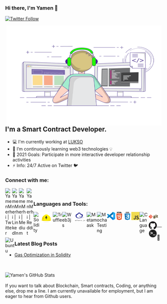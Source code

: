 ### Hi there, I'm Yamen 👋  

[![Twitter Follow](https://img.shields.io/twitter/follow/YamenMerhii?color=1DA1F2&logo=twitter&style=for-the-badge)](https://twitter.com/YamenMerhii?ref_src=twsrc%5Etfw)


 <img align="right" alt="GIF" src="https://github.com/YamenMerhi/YamenMerhi/blob/main/coding-freak.gif?raw=true" width="500" height="320" />




## I'm a Smart Contract Developer.

- 💻  I'm currently working at [LUKSO][Lukso]
- 🌱  I’m continuously learning web3 technologies 💡
- 🥅  2021 Goals: Participate in more interactive developer relationship activities
- ⚡  Info: 24/7 Active on Twitter  🐦

### Connect with me:


[<img align="left" alt="YamenMerhi | Twitter" width="22px" src="https://cdn.jsdelivr.net/npm/simple-icons@v3/icons/twitter.svg" />][twitter]
[<img align="left" alt="YamenMerhi | LinkedIn" width="22px" src="https://cdn.jsdelivr.net/npm/simple-icons@v3/icons/linkedin.svg" />][linkedin]
[<img align="left" alt="YamenMerhi | Medium" width="25px" src="https://iconape.com/wp-content/files/ik/11613/png/medium.png" />][Medium]
[<img align="left" alt="YamenMerhi | Reddit" width="22px" src="https://cdn3.iconfinder.com/data/icons/2018-social-media-black-and-white-logos/1000/2018_social_media_popular_app_logo_reddit-512.png" />][Reddit]

<br />

### Languages and Tools:


<img align="left" alt="Solidity" width="19px" src="https://upload.wikimedia.org/wikipedia/commons/9/98/Solidity_logo.svg" />
<img align="left" alt="Hardhat" width="43px" src="https://github.com/YamenMerhi/YamenMerhi/blob/main/20210904_195403.png" />
<img align="left" alt="Truffle" width="30px" src="https://avatars.githubusercontent.com/u/22205159?s=200&v=4" />
<img align="left" alt="Web3js" width="35px" src="https://miro.medium.com/max/1400/1*2GHi9FwnyA5UTJpcxPSG7A.jpeg" />
<img align="left" alt="etherjs" width="44px" src="https://github.com/YamenMerhi/YamenMerhi/blob/main/20210904_201245.png" />
<img align="left" alt="Metamask" width="33px" src="https://upload.wikimedia.org/wikipedia/commons/3/36/MetaMask_Fox.svg" />
<img align="left" alt="Mocha Testing" width="33px" src="https://avatars.githubusercontent.com/u/8770005?s=200&v=4" />
<img align="left" alt="Visual Studio Code" width="26px" src="https://raw.githubusercontent.com/github/explore/80688e429a7d4ef2fca1e82350fe8e3517d3494d/topics/visual-studio-code/visual-studio-code.png" />
<img align="left" alt="HTML5" width="26px" src="https://raw.githubusercontent.com/github/explore/80688e429a7d4ef2fca1e82350fe8e3517d3494d/topics/html/html.png" />
<img align="left" alt="CSS3" width="26px" src="https://raw.githubusercontent.com/github/explore/80688e429a7d4ef2fca1e82350fe8e3517d3494d/topics/css/css.png" />
<img align="left" alt="JavaScript" width="26px" src="https://raw.githubusercontent.com/github/explore/80688e429a7d4ef2fca1e82350fe8e3517d3494d/topics/javascript/javascript.png" />
<img align="left" alt="C Language" width="30px" src="https://upload.wikimedia.org/wikipedia/commons/1/18/C_Programming_Language.svg" />
<img align="left" alt="Git" width="30px" src="https://raw.githubusercontent.com/github/explore/80688e429a7d4ef2fca1e82350fe8e3517d3494d/topics/git/git.png" />
<img align="left" alt="GitHub" width="26px" src="https://raw.githubusercontent.com/github/explore/78df643247d429f6cc873026c0622819ad797942/topics/github/github.png" />
<img align="left" alt="Terminal" width="26px" src="https://raw.githubusercontent.com/github/explore/80688e429a7d4ef2fca1e82350fe8e3517d3494d/topics/terminal/terminal.png" />
<img align="left" alt="Ubuntu" width="30px" src="https://brandslogos.com/wp-content/uploads/images/large/ubuntu-logo.png" />

<br />
<br />

---

### 📕 Latest Blog Posts

- [Gas Optimization in Solidity](https://yamenmerhi.medium.com/gas-optimization-in-solidity-75945e12322f)
<br>
<br>

<img align="left" alt="Yamen's GitHub Stats" src="https://github-readme-stats.vercel.app/api?username=YamenMerhi&show_icons=true&hide_border=true" />
<br>
<br>
If you want to talk about Blockchain, Smart contracts, Coding, or anything else, drop me a line. I am currently unavailable for employment, but I am eager to hear from Github users.

[Lukso]: https://lukso.network/
[twitter]: https://twitter.com/YamenMerhii
[Reddit]: https://www.reddit.com/user/YamenMerhi
[Medium]: https://yamenmerhi.medium.com/
[linkedin]: https://www.linkedin.com/in/yamenmerhi/

